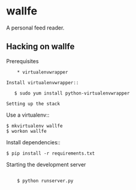 wallfe
======

A personal feed reader.


Hacking on wallfe
-----------------

Prerequisites
~~~~~~~~~~~~~
    * virtualenvwrapper

Install virtualenvwrapper::

   $ sudo yum install python-virtualenvwrapper

Setting up the stack
~~~~~~~~~~~~~~~~~~~~

Use a virtualenv::

    $ mkvirtualenv wallfe
    $ workon wallfe

Install dependencies::

    $ pip install -r requirements.txt

Starting the development server
~~~~~~~~~~~~~~~~~~~~~~~~~~~~~~~

    $ python runserver.py
